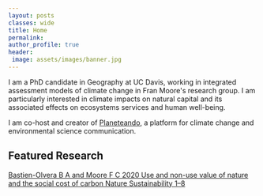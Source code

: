 ```yaml
---
layout: posts
classes: wide
title: Home
permalink: 
author_profile: true
header:
 image: assets/images/banner.jpg
---
```


I am a PhD candidate in Geography at UC Davis, working in integrated assessment models of climate change in Fran Moore's research group. I am particularly interested in climate impacts on natural capital and its associated effects on ecosystems services and human well-being.
 

I am co-host and creator of [Planeteando](https://planeteando.org), a platform for climate change and environmental science communication.



## Featured Research


[Bastien-Olvera B A and Moore F C 2020 Use and non-use value of nature and the social cost of carbon Nature Sustainability 1–8](https://rdcu.be/b7N53)

